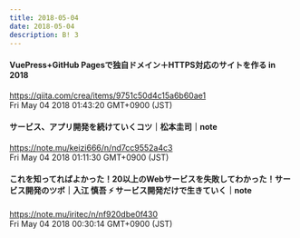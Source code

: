 ```yaml
---
title: 2018-05-04
date: 2018-05-04
description: B! 3
---
```


#### VuePress+GitHub Pagesで独自ドメイン＋HTTPS対応のサイトを作る in 2018
https://qiita.com/crea/items/9751c50d4c15a6b60ae1<br>
Fri May 04 2018 01:43:20 GMT+0900 (JST)<br>


#### サービス、アプリ開発を続けていくコツ｜松本圭司｜note
https://note.mu/keizi666/n/nd7cc9552a4c3<br>
Fri May 04 2018 01:11:30 GMT+0900 (JST)<br>


#### これを知ってればよかった！20以上のWebサービスを失敗してわかった！サービス開発のツボ｜入江 慎吾  ⚡ サービス開発だけで生きていく｜note
https://note.mu/iritec/n/nf920dbe0f430<br>
Fri May 04 2018 00:30:14 GMT+0900 (JST)<br>


